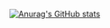[![Anurag's GitHub stats](https://github-readme-stats.vercel.app/api?username=wurzeit&count_private=true&show_icons=true&theme=dracula)](https://github.com/anuraghazra/github-readme-stats)


<!--
**Wurzeit/Wurzeit** is a ✨ _special_ ✨ repository because its `README.md` (this file) appears on your GitHub profile.

Here are some ideas to get you started:

- 🔭 I’m currently working on ...
- 🌱 I’m currently learning ...
- 👯 I’m looking to collaborate on ...
- 🤔 I’m looking for help with ...
- 💬 Ask me about ...
- 📫 How to reach me: ...
- 😄 Pronouns: ...
- ⚡ Fun fact: ...
-->
